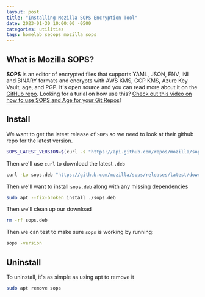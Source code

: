 ```yaml
---
layout: post
title: "Installing Mozilla SOPS Encryption Tool"
date: 2023-01-30 10:00:00 -0500
categories: utilities
tags: homelab secops mozilla sops
---
```


## What is Mozilla SOPS?

**SOPS** is an editor of encrypted files that supports YAML, JSON, ENV, INI and BINARY formats and encrypts with AWS KMS, GCP KMS, Azure Key Vault, age, and PGP.  It's open source and you can read more about it on the [GitHub repo](https://github.com/mozilla/sops).  Looking for a turial on how use this?  [Check out this video on how to use SOPS and Age for your Git Repos](https://docs.technotim.live/posts/secret-encryption-sops/)!

## Install

We want to get the latest release of `SOPS` so we need to look at their github repo for the latest version.

```bash
SOPS_LATEST_VERSION=$(curl -s "https://api.github.com/repos/mozilla/sops/releases/latest" | grep -Po '"tag_name": "v\K[0-9.]+')
```

Then we'll use `curl` to download the latest `.deb`

```bash
curl -Lo sops.deb "https://github.com/mozilla/sops/releases/latest/download/sops_${SOPS_LATEST_VERSION}_amd64.deb"

```

Then we'll want to install `sops.deb` along with any missing dependencies

```bash
sudo apt --fix-broken install ./sops.deb
```

Then we'll clean up our download

```bash
rm -rf sops.deb
```

Then we can test to make sure `sops` is working by running:

```bash
sops -version
```

## Uninstall

To uninstall, it's as simple as using apt to remove it

```bash
sudo apt remove sops
```
